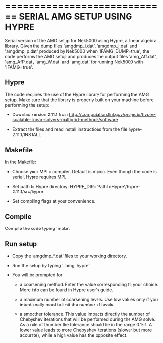 ============================
SERIAL AMG SETUP USING HYPRE
============================

Serial version of the AMG setup for Nek5000 using Hypre, a linear algebra library. 
Given the dump files 'amgdmp_i.dat', 'amgdmp_j.dat' and 'amgdmp_p.dat' produced by Nek5000 when 'IFAMG_DUMP=true', the code performs the AMG setup and produces the output files 'amg_Aff.dat', 'amg_AfP.dat', 'amg_W.dat' and 'amg.dat' for running Nek5000 with 'IFAMG=true'.

Hypre
-----

The code requires the use of the Hypre library for performing the AMG setup. Make sure that the library is properly built on your machine before performing the setup:

- Downlad version 2.11.1 from http://computation.llnl.gov/projects/hypre-scalable-linear-solvers-multigrid-methods/software

- Extract the files and read install instructions from the file hypre-2.11.1/INSTALL

Makefile
--------

In the Makefile:
- Choose your MPI c compiler. Default is mpicc. Even though the code is serial, Hypre requires MPI.

- Set path to Hypre directory: HYPRE_DIR='PathToHypre'/hypre-2.11.1/src/hypre

- Set compiling flags at your convenience.

Compile
-------

Compile the code typing 'make'.

Run setup
---------

- Copy the 'amgdmp_*.dat' files to your working directory.

- Run the setup by typing './amg_hypre'

- You will be prompted for
    * a coarsening method. Enter the value corresponding to your choice. More info can be found in Hypre user's guide.

    * a maximum number of coarsening levels. Use low values only if you intentionally need to limit the number of levels.

    * a smoother tolerance. This value impacts directly the number of Chebyshev iterations that will be performed during the AMG solve. As a rule of thumber the tolerance should lie in the range 0.1~1. A lower value leads to more Chebyshev iterations (slower but more accurate), while a high value has the opposite effect.
